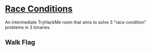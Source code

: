 # [Race Conditions](https://tryhackme.com/room/raceconditions)

An intermediate TryHackMe room that aims to solve 3 "race condition" problems in 3 binaries.

## Walk Flag